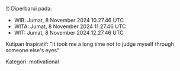 ⏰ Diperbarui pada:
- WIB: Jumat, 8 November 2024 10.27.46 UTC
- WITA: Jumat, 8 November 2024 11.27.46 UTC
- WIT: Jumat, 8 November 2024 12.27.46 UTC

Kutipan Inspiratif:
"It took me a long time not to judge myself through someone else's eyes"


Kategori: motivational

